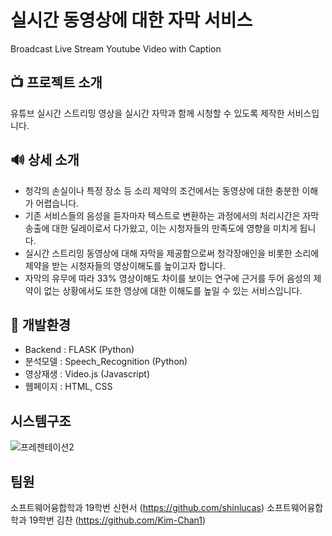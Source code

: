 # 실시간 동영상에 대한 자막 서비스
Broadcast Live Stream Youtube Video with Caption

## 📺 프로젝트 소개 
유튜브 실시간 스트리밍 영상을 실시간 자막과 함께 시청할 수 있도록 제작한 서비스입니다. 

## 🔊 상세 소개
- 청각의 손실이나 특정 장소 등 소리 제약의 조건에서는 동영상에 대한 충분한 이해가 어렵습니다.
- 기존 서비스들의 음성을 듣자마자 텍스트로 변환하는 과정에서의 처리시간은 자막송출에 대한 딜레이로서 다가왔고, 이는 시청자들의 만족도에 영향을 미치게 됩니다.
- 실시간 스트리밍 동영상에 대해 자막을 제공함으로써 청각장애인을 비롯한 소리에 제약을 받는 시청자들의 영상이해도를 높이고자 합니다.
- 자막의 유무에 따라 33% 영상이해도 차이를 보이는 연구에 근거를 두어 음성의 제약이 없는 상황에서도 또한 영상에 대한 이해도를 높일 수 있는 서비스입니다.


## 📄 개발환경
* Backend : FLASK (Python)
* 분석모델 : Speech_Recognition (Python)
* 영상재생 : Video.js (Javascript)
* 웹페이지 : HTML, CSS

## 시스템구조
![프레젠테이션2](https://github.com/Kim-Chan1/KHUflix/assets/61401965/b1ffc45f-206a-49e7-a649-9a663a7fe5d5)

## 팀원

소프트웨어융합학과 19학번 신현서 (https://github.com/shinlucas)
소프트웨어융합학과 19학번 김찬 (https://github.com/Kim-Chan1)

